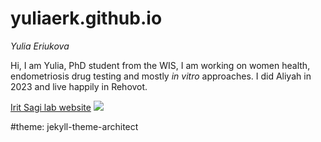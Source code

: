 # yuliaerk.github.io
*Yulia Eriukova*

Hi, I am Yulia, PhD student from the WIS, I am working on women health, endometriosis drug testing and mostly _in vitro_ approaches. I did Aliyah in 2023 and live happily in Rehovot. 


[Irit Sagi lab website](https://www.weizmann.ac.il/dept/irb/IritSagi/group-members)
![](https://www.sunnyskyz.com/uploads/2018/04/10y5p-tiny-piglet.jpg)

#theme: jekyll-theme-architect


